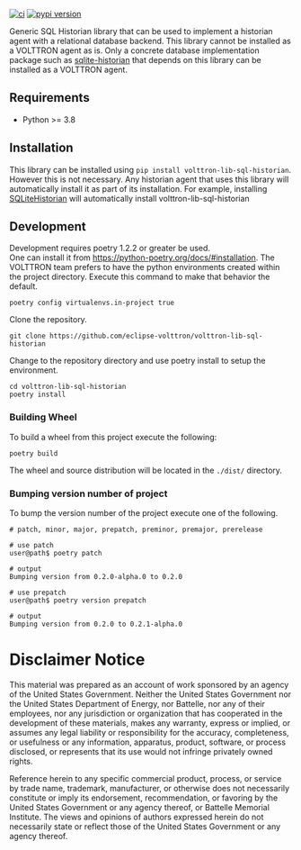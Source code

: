 
[![ci](https://github.com/VOLTTRON/volttron-sql-historian/workflows/ci/badge.svg)](https://github.com/eclipse-volttron/volttron-lib-sql-historian/actions?query=workflow%3Aci)
[![pypi version](https://img.shields.io/pypi/v/volttron-sql-historian.svg)](https://pypi.org/project/volttron-lib-sql-historian/)


Generic SQL Historian library that can be used to implement a historian agent with a relational database backend. 
This library cannot be installed as a VOLTTRON agent as is. Only a concrete database implementation package such as 
[sqlite-historian](https://github.com/eclipse-volttron/volttron-sqlitehistorian) that depends on this library can be 
installed as a VOLTTRON agent.


## Requirements

 - Python >= 3.8

## Installation

This library can be installed using ```pip install volttron-lib-sql-historian```. However this is not necessary. Any 
historian agent that uses this library will automatically install it as part of its installation. For example, 
installing [SQLiteHistorian](https://github.com/eclipse-volttron/volttron-sqlitehistorian) will automatically install 
volttron-lib-sql-historian

## Development

Development requires poetry 1.2.2 or greater be used.  
One can install it from https://python-poetry.org/docs/#installation.  The VOLTTRON team prefers to have the python 
environments created within the project directory.  Execute this command to make that behavior the default.

```shell
poetry config virtualenvs.in-project true
```

Clone the repository.

```shell
git clone https://github.com/eclipse-volttron/volttron-lib-sql-historian
```

Change to the repository directory and use poetry install to setup the environment.

```shell
cd volttron-lib-sql-historian
poetry install
```

### Building Wheel

To build a wheel from this project execute the following:

```shell
poetry build
```

The wheel and source distribution will be located in the ```./dist/``` directory.

### Bumping version number of project

To bump the version number of the project execute one of the following.

```shell
# patch, minor, major, prepatch, preminor, premajor, prerelease

# use patch
user@path$ poetry patch

# output
Bumping version from 0.2.0-alpha.0 to 0.2.0

# use prepatch
user@path$ poetry version prepatch

# output
Bumping version from 0.2.0 to 0.2.1-alpha.0
```

# Disclaimer Notice

This material was prepared as an account of work sponsored by an agency of the
United States Government.  Neither the United States Government nor the United
States Department of Energy, nor Battelle, nor any of their employees, nor any
jurisdiction or organization that has cooperated in the development of these
materials, makes any warranty, express or implied, or assumes any legal
liability or responsibility for the accuracy, completeness, or usefulness or any
information, apparatus, product, software, or process disclosed, or represents
that its use would not infringe privately owned rights.

Reference herein to any specific commercial product, process, or service by
trade name, trademark, manufacturer, or otherwise does not necessarily
constitute or imply its endorsement, recommendation, or favoring by the United
States Government or any agency thereof, or Battelle Memorial Institute. The
views and opinions of authors expressed herein do not necessarily state or
reflect those of the United States Government or any agency thereof.
